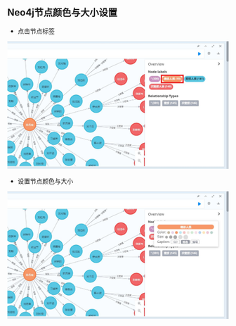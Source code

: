 ## Neo4j节点颜色与大小设置

- 点击节点标签

![](assets/Neo4j节点颜色与大小设置/2191564-20220318161913199-1516788050.jpg)



- 设置节点颜色与大小

![](assets/Neo4j节点颜色与大小设置/2191564-20220318161920658-1205355774.jpg)